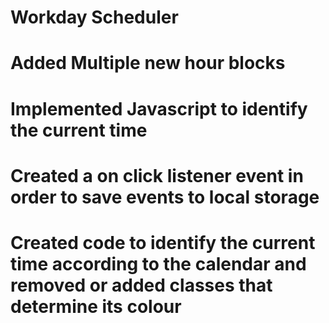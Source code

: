 # Workday Scheduler

# Added Multiple new hour blocks
# Implemented Javascript to identify the current time
# Created a on click listener event in order to save events to local storage
# Created code to identify the current time according to the calendar and removed or added classes that determine its colour 
